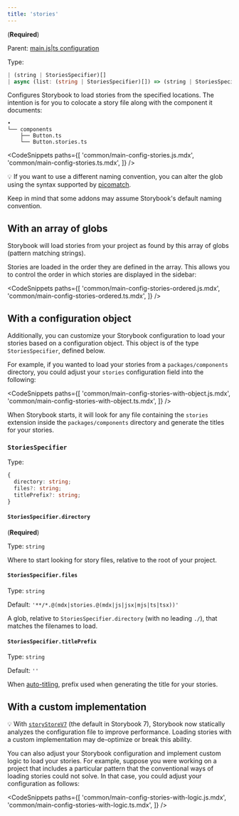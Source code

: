 ```yaml
---
title: 'stories'
---
```


(**Required**)

Parent: [main.js|ts configuration](./main-config.md)

Type:

```ts
| (string | StoriesSpecifier)[]
| async (list: (string | StoriesSpecifier)[]) => (string | StoriesSpecifier)[]
```

Configures Storybook to load stories from the specified locations. The intention is for you to colocate a story file along with the component it documents:

```
•
└── components
    ├── Button.ts
    └── Button.stories.ts
```

<!-- prettier-ignore-start -->

<CodeSnippets
  paths={[
    'common/main-config-stories.js.mdx',
    'common/main-config-stories.ts.mdx',
  ]}
/>

<!-- prettier-ignore-end -->

<div class="aside">

💡 If you want to use a different naming convention, you can alter the glob using the syntax supported by [picomatch](https://github.com/micromatch/picomatch#globbing-features).

Keep in mind that some addons may assume Storybook's default naming convention.

</div>

## With an array of globs

Storybook will load stories from your project as found by this array of globs (pattern matching strings).

Stories are loaded in the order they are defined in the array. This allows you to control the order in which stories are displayed in the sidebar:

<!-- prettier-ignore-start -->

<CodeSnippets
  paths={[
    'common/main-config-stories-ordered.js.mdx',
    'common/main-config-stories-ordered.ts.mdx',
  ]}
/>

<!-- prettier-ignore-end -->

## With a configuration object

Additionally, you can customize your Storybook configuration to load your stories based on a configuration object. This object is of the type `StoriesSpecifier`, defined below.

For example, if you wanted to load your stories from a `packages/components` directory, you could adjust your `stories` configuration field into the following:

<!-- prettier-ignore-start -->

<CodeSnippets
  paths={[
    'common/main-config-stories-with-object.js.mdx',
    'common/main-config-stories-with-object.ts.mdx',
  ]}
/>

<!-- prettier-ignore-end -->

When Storybook starts, it will look for any file containing the `stories` extension inside the `packages/components` directory and generate the titles for your stories.

### `StoriesSpecifier`

Type:

```ts
{
  directory: string;
  files?: string;
  titlePrefix?: string;
}
```

#### `StoriesSpecifier.directory`

(**Required**)

Type: `string`

Where to start looking for story files, relative to the root of your project.

#### `StoriesSpecifier.files`

Type: `string`

Default: `'**/*.@(mdx|stories.@(mdx|js|jsx|mjs|ts|tsx))'`

A glob, relative to `StoriesSpecifier.directory` (with no leading `./`), that matches the filenames to load.

#### `StoriesSpecifier.titlePrefix`

Type: `string`

Default: `''`

When [auto-titling](../configure/sidebar-and-urls.md#csf-30-auto-titles), prefix used when generating the title for your stories.

## With a custom implementation

<div class="aside">

💡 With [`storyStoreV7`](./main-config-features.md#storystorev7) (the default in Storybook 7), Storybook now statically analyzes the configuration file to improve performance. Loading stories with a custom implementation may de-optimize or break this ability.

</div>

You can also adjust your Storybook configuration and implement custom logic to load your stories. For example, suppose you were working on a project that includes a particular pattern that the conventional ways of loading stories could not solve. In that case, you could adjust your configuration as follows:

<!-- prettier-ignore-start -->

<CodeSnippets
  paths={[
    'common/main-config-stories-with-logic.js.mdx',
    'common/main-config-stories-with-logic.ts.mdx',
  ]}
/>

<!-- prettier-ignore-end -->
